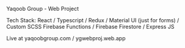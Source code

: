 Yaqoob Group - Web Project 

Tech Stack: 
    React / Typescript / Redux / Material UI (just for forms) / Custom SCSS
    Firebase Functions / Firebase Firestore / Express JS  

Live at yaqoobgroup.com / ygwebproj.web.app


